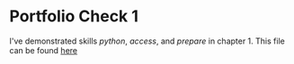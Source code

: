 # Portfolio Check 1

I've demonstrated skills *python*, *access*, and *prepare* in chapter 1. This file can be found [here](submission_1.md)
